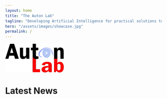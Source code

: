 ```yaml
---
layout: home
title: "The Auton Lab"
tagline: "Developing Artificial Intelligence for practical solutions to real world problems"
hero: "/assets/images/showcase.jpg"
permalink: /
---
```


![Auton Lab](assets/images/auton_logo.png "Auton Lab")

<h1>Latest News</h1>

